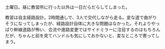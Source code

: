 土曜日。昼に教習所に行った以外は一日だらだらしてしまった。

教習は自主経路設計。2時間通しで、3人で交代しながら走る。変な道で曲がりそうになってしまったが、経路設計自体に大きな問題はなかった。それよりやっぱり幹線道路が怖い、合流や進路変更ではサイドミラーに注目するのはもちろんだが、ちゃんと前を見てハンドルも気にしておかないと、変なところで寄ってしまう。

